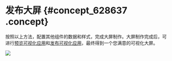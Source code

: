# 发布大屏 {#concept_628637 .concept}

按照以上方法，配置其他组件的数据和样式，完成大屏制作。大屏制作完成后，可进行[预览可视化应用](../../../../cn.zh-CN/用户指南/管理可视化应用/预览可视化应用.md#)和[发布可视化应用](../../../../cn.zh-CN/用户指南/管理可视化应用/发布可视化应用.md#)，最终得到一个您满意的可视化大屏。

![](http://static-aliyun-doc.oss-cn-hangzhou.aliyuncs.com/assets/img/506016/156039457049175_zh-CN.png)


